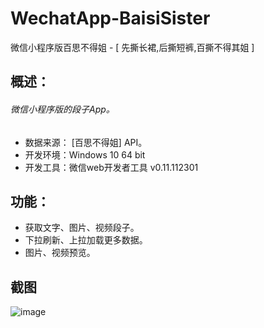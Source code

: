 # WechatApp-BaisiSister
微信小程序版百思不得姐 - [ 先撕长裙,后撕短裤,百撕不得其姐 ]

## 概述：
###### 微信小程序版的段子App。
* 数据来源： [百思不得姐] API。
* 开发环境：Windows 10 64 bit 
* 开发工具：微信web开发者工具 v0.11.112301
## 功能：
* 获取文字、图片、视频段子。
* 下拉刷新、上拉加载更多数据。
* 图片、视频预览。
## 截图 
![image](https://github.com/Symous/WechatApp-BaisiSister/blob/master/GIFName.gif )   


